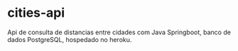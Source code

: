 # cities-api
Api de consulta de distancias entre cidades com Java Springboot, banco de dados PostgreSQL, hospedado no heroku.
